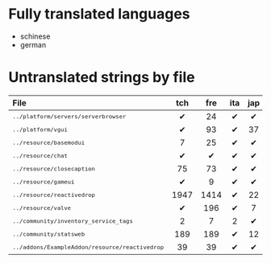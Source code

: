 # Fully translated languages
* schinese
* german

# Untranslated strings by file
| File | tch | fre | ita | jap | kor | pol | por | bra | rus | spa | ukr | vie |
|:- |:-:|:-:|:-:|:-:|:-:|:-:|:-:|:-:|:-:|:-:|:-:|:-:|
| <sup>`../platform/servers/serverbrowser`</sup> | ✔ | 24 | ✔ | ✔ | 24 | 24 | ✔ | 186 | ✔ | 24 | 186 | 186 |
| <sup>`../platform/vgui`</sup> | ✔ | 93 | ✔ | 37 | 93 | 81 | 93 | 184 | ✔ | 93 | 184 | 184 |
| <sup>`../resource/basemodui`</sup> | 7 | 25 | ✔ | ✔ | 47 | 26 | 1 | 14 | ✔ | 26 | 25 | 1290 |
| <sup>`../resource/chat`</sup> | ✔ | ✔ | ✔ | ✔ | ✔ | 8 | ✔ | ✔ | ✔ | ✔ | 8 | 1 |
| <sup>`../resource/closecaption`</sup> | 75 | 73 | ✔ | ✔ | 10 | 1948 | 115 |1948 | ✔ | 1948 | 66 | 1948 |
| <sup>`../resource/gameui`</sup> | ✔ | 9 | ✔ | ✔ | 5 | 9 | ✔ | 1 | ✔ | 7 | 8 | 605 |
| <sup>`../resource/reactivedrop`</sup> | 1947 | 1414 | ✔ | 22 | 924 | 2066 | 1462 | 306 | ✔ | 1465 | 1594 | 3891 |
| <sup>`../resource/valve`</sup> | ✔ | 196 | ✔ | 7 | 90 | 266 | 266 | ✔ | ✔ | 266 | 266 | 224 |
| <sup>`../community/inventory_service_tags`</sup> | 2 | 7 | 2 | ✔ | 7 | 7 | 2 | 7 | 2 | 7 | 7 | 7 |
| <sup>`../community/statsweb`</sup> | 189 | 189 | ✔ | 12 | 41 |189 | 17 | 5 | ✔ | 189 | 189 | 189 |
| <sup>`../addons/ExampleAddon/resource/reactivedrop`</sup> | 39 | 39 | ✔ | ✔ | 39 | 39 | 39 | ✔ | ✔ | 39 | 39 | 39 |

